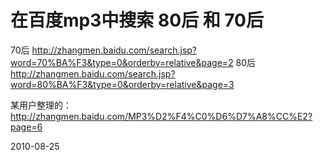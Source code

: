 # 在百度mp3中搜索 80后 和 70后

70后 http://zhangmen.baidu.com/search.jsp?word=70%BA%F3&type=0&orderby=relative&page=2
80后 http://zhangmen.baidu.com/search.jsp?word=80%BA%F3&type=0&orderby=relative&page=3

某用户整理的：  http://zhangmen.baidu.com/MP3%D2%F4%C0%D6%D7%A8%CC%E2?page=6

2010-08-25